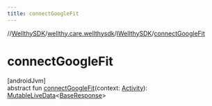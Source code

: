 ```yaml
---
title: connectGoogleFit
---
```

//[WellthySDK](../../../index.html)/[wellthy.care.wellthysdk](../index.html)/[IWellthySDK](index.html)/[connectGoogleFit](connect-google-fit.html)



# connectGoogleFit



[androidJvm]\
abstract fun [connectGoogleFit](connect-google-fit.html)(context: [Activity](https://developer.android.com/reference/kotlin/android/app/Activity.html)): [MutableLiveData](https://developer.android.com/reference/kotlin/androidx/lifecycle/MutableLiveData.html)&lt;[BaseResponse](../../wellthy.care.wellthysdk.data.onboarding/-base-response/index.html)&gt;




